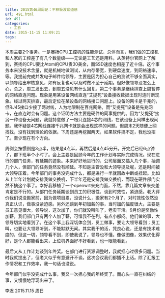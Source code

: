 ```yaml
---
title: 2015第46周周记：不积极没紧迫感
url: 491.html
id: 491
categories:
  - 工作
date: 2015-11-15 11:09:21
tags:
---
```


本周主要2个事务。一是赛扬CPU工控机的性能测试，总体而言，我们做的工控机和人家的工控差了有几个数量级——无论是工艺还是用料。从英特尔官网上了解到，赛扬的CPU要比Atom的CPU贵30美金，而SSD速度也相差了近十倍。这个事务本来没技术含量，就是机械地做测试，从内存带宽，到硬盘速度，到网络速率，等。我提前完成并发电子邮件给领导，主要是因为担心自己的测试不够全面真实，以领导给出审核意见，如有反复也可以及时做不至于延期。但好像领导没怎么上心，总之，周三发出去，到周五没见有什么回复。第二个事务是继续排查上周暂停的网络直连问题。现象是用某设备网线直连“艾提死”设备接收数据出现时连时断现象。经过两天排查，最后定位在某设备的网络接口问题上。设备的网卡是千兆的，但RJ45接口少接了两对线，人为地限制在百兆网络，而“艾提死”设备是先兆网卡，在直连时会有问题。这个证明方法主要是硬件的同事提供的。因为“艾提死”接另一种设备无问题，我就特意做了一根只连接4芯的网线，在该设备上同样出现问题。我怀疑是4芯网线连接千兆网卡就是会出现这样的问题。但周末2天随便上网找找，没有找到理论的依据。下周还是再挖掘两天，如果软件搞不定，我也没招了。至少现在有个方向。 
<!-- more --> 
周例会按惯例是3点半，结果是4点半，再然后是4点45分开。开完后已经6点钟了，都下班半个小时了。会上主要是回顾今年的工作计划与实际完成情况。现在进行的部门任务，有延期的迹象。本来好好地进行的，公司层面又插入几个事，抽调几个人，但部门的任务竟然没有顺延。不知是主管没和大领导提及呢，还是时间被大领导压着。今年部门的事务没完成什么，都是进行一半就因故中断或挂起。比如从上半年计划就安排我做交换机，下半年还是安排我做交换机，而现在硬件部门实然不搞这个事了。幸好我移植了一个openwrt来充门面，不然，靠几篇文章来交差肯定是不行的。从部门任务延期谈到员工的积极性，谈到时效性，紧迫感。老大评价我们说没搬家前，因为做项目累，没说什么，搬家有2个月了，对时效性依然没真正认识，做事没紧迫感。另外还谈到年初加薪的事，当时加的幅度很大，主要是员工意见很大，领导说，这次加了，你们就没叫叫了，老实干活。9月份是奖励性加薪，我们部门只有两个人加了薪，可惜我不在列，有点小郁闷。他们做的事，大领导切实地看到了。在这个事上我深切体会到，员工做事，要让大领导看到；员工叫，也要让大领导听到，不能默默无闻。其实我干的活，凭良心说，还是有技术难度的，但这一切，领导看不到，即使我说了，领导也不懂。像做图像，效果优化得好，是个人都能看出来，上位机界面好不好看到，也一眼能看到。 

最后又从工作计划谈到年终奖。在部门进行资源调整时，我就担心过很多问题。当时我就提出了，但老大似乎有意避开不谈。这次会议我们都插不上话。除了汇报工作情况和工作效率，我一句话也没说。 

今年部门似乎没完成什么事，我又一次担心我的年终奖了。而心头一直在纠结的事，又慢慢地浮现出来了。 

李迟 2015.11.15 周日